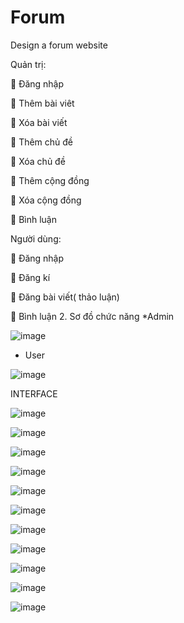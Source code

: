 # Forum
Design a forum website

Quản trị:

 Đăng nhập

 Thêm bài viêt

 Xóa bài viết

 Thêm chủ đề

 Xóa chủ đề

 Thêm cộng đồng

 Xóa cộng đồng

 Bình luận

Người dùng:

 Đăng nhập

 Đăng kí

 Đăng bài viết( thảo luận)

 Bình luận
2. Sơ đồ chức năng
*Admin

![image](https://github.com/PhuoWng3112002/forum.github.io/assets/107473716/2e53e1fc-81d5-4294-8171-f57f279e7931)

* User
  
![image](https://github.com/PhuoWng3112002/forum.github.io/assets/107473716/1efff280-6da7-42da-b8f6-d8f863d6723b)


INTERFACE

![image](https://github.com/PhuoWng3112002/forum.github.io/assets/107473716/7677e983-ae5d-4dac-a410-f30d87bebef5)

![image](https://github.com/PhuoWng3112002/forum.github.io/assets/107473716/f4e57578-dca1-4110-adef-6f464febf9a4)

![image](https://github.com/PhuoWng3112002/forum.github.io/assets/107473716/d72b0974-2074-4fcf-988c-a648d0d48bf7)

![image](https://github.com/PhuoWng3112002/forum.github.io/assets/107473716/d7ec16ab-1f79-483d-9dcf-1189c958340a)

![image](https://github.com/PhuoWng3112002/forum.github.io/assets/107473716/d20f76a6-6528-4d88-ad66-2b728a92d0b2)

![image](https://github.com/PhuoWng3112002/forum.github.io/assets/107473716/a32c2b01-bfca-4125-9922-5c020499bd84)

![image](https://github.com/PhuoWng3112002/forum.github.io/assets/107473716/b0e50360-f63e-4651-9008-e0553d20a70e)

![image](https://github.com/PhuoWng3112002/forum.github.io/assets/107473716/93468daa-b736-4f16-aa20-d1d0f2cdae9d)

![image](https://github.com/PhuoWng3112002/forum.github.io/assets/107473716/06c22996-bec0-4a57-b87b-344c4845a1d5)

![image](https://github.com/PhuoWng3112002/forum.github.io/assets/107473716/4212098d-55ea-4b2c-9b02-bc59807625ca)

![image](https://github.com/PhuoWng3112002/forum.github.io/assets/107473716/c3e458cb-ef50-4b23-b4c8-2f36fd90619c)










